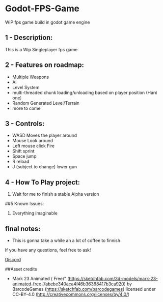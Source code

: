 # Godot-FPS-Game
WIP fps game build in godot game engine

## 1 - Description:
This is a Wip Singleplayer fps game
## 2 - Features on roadmap:
- Multiple Weapons
- Ai
- Level System
- multi-threaded chunk loading/unloading based on player position (Hard one)
- Random Generated Level/Terrain
- more to come
## 3 - Controls:
- WASD Moves the player around
- Mouse Look around
- Left mouse click Fire
- Shift sprint
- Space jump
- R reload
- J (subject to change) lower gun
## 4 - How To Play project:
1. Wait for me to finish a stable Alpha version

##5 Known Issues:
1. Everything imaginable

## final notes:
- This is gonna take a while an a lot of coffee to finnish

If you have any questions, feel free to ask!

[Discord](https://discordapp.com/users/449245292492095498)

##Asset credits
- Mark 23  Animated ( Free)" (https://sketchfab.com/3d-models/mark-23-animated-free-7abebe340aca4f46b36368417b3ca920) by BarcodeGames (https://sketchfab.com/barcodegames) licensed under CC-BY-4.0 (http://creativecommons.org/licenses/by/4.0/)
